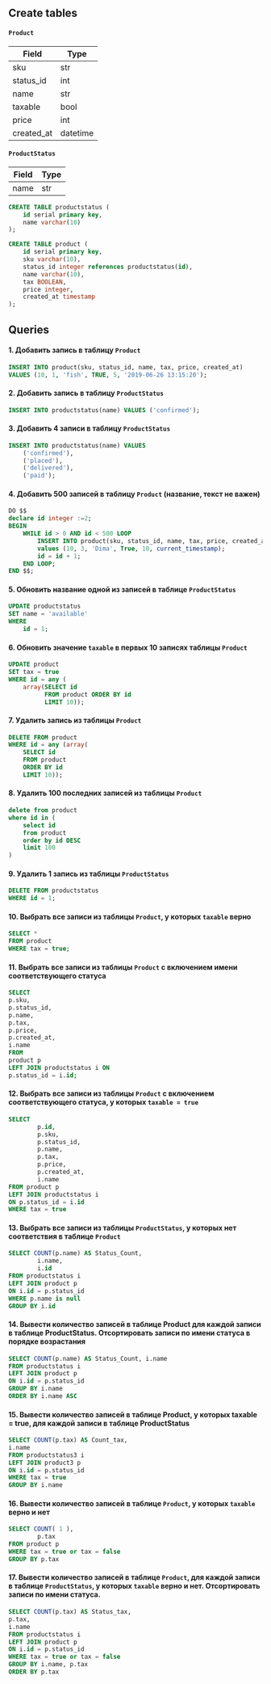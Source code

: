 ## Create tables

#### `Product`

| Field | Type |
| ----- | ---- |
| sku | str |
| status_id | int |
| name | str |
| taxable | bool |
| price | int |
| created_at | datetime |

#### `ProductStatus`

| Field | Type |
| ----- | ---- |
| name | str |

```sql
CREATE TABLE productstatus (
	id serial primary key,
	name varchar(10)		
);

CREATE TABLE product (
	id serial primary key,
	sku varchar(10),		
	status_id integer references productstatus(id),
	name varchar(10),		
	tax BOOLEAN,			
	price integer,			
	created_at timestamp	
);
```

## Queries

#### 1. Добавить запись в таблицу `Product`

```sql
INSERT INTO product(sku, status_id, name, tax, price, created_at) 
VALUES (10, 1, 'fish', TRUE, 5, '2019-06-26 13:15:20');
```

#### 2. Добавить запись в таблицу `ProductStatus`

```sql
INSERT INTO productstatus(name) VALUES ('confirmed');
```

#### 3. Добавить 4 записи в таблицу `ProductStatus`

```sql
INSERT INTO productstatus(name) VALUES 
    ('confirmed'), 
    ('placed'), 
    ('delivered'), 
    ('paid');
```

#### 4. Добавить 500 записей в таблицу `Product` (название, текст не важен)

```sql
DO $$
declare id integer :=2;
BEGIN
	WHILE id > 0 AND id < 500 LOOP	
		INSERT INTO product(sku, status_id, name, tax, price, created_at)  
		values (10, 3, 'Dima', True, 10, current_timestamp);
		id = id + 1;
	END LOOP;
END $$;
```

#### 5. Обновить название одной из записей в таблице `ProductStatus`

```sql
UPDATE productstatus
SET name = 'available'
WHERE
	id = 1;
```

#### 6. Обновить значение `taxable` в первых 10 записях таблицы `Product`

```sql
UPDATE product
SET tax = true
WHERE id = any (
	array(SELECT id 
		  FROM product ORDER BY id 
		  LIMIT 10));
```

#### 7. Удалить запись из таблицы `Product`

```sql
DELETE FROM product
WHERE id = any (array(
	SELECT id 
	FROM product 
	ORDER BY id 
	LIMIT 10));
```

#### 8. Удалить 100 последних записей из таблицы `Product`

```sql
delete from product
where id in (
	select id 
	from product
	order by id DESC 
	limit 100
)
```

#### 9. Удалить 1 запись из таблицы `ProductStatus`

```sql
DELETE FROM productstatus
WHERE id = 1;
```

#### 10. Выбрать все записи из таблицы `Product`, у которых `taxable` верно

```sql
SELECT *
FROM product
WHERE tax = true;
```

#### 11. Выбрать все записи из таблицы `Product` с включением имени соответствующего статуса

```sql
SELECT 
p.sku, 
p.status_id, 
p.name, 
p.tax, 
p.price, 
p.created_at, 
i.name 
FROM 
product p 
LEFT JOIN productstatus i ON 
p.status_id = i.id;
```

#### 12. Выбрать все записи из таблицы `Product` с включением соответствующего статуса, у которых `taxable = true`

```sql
SELECT 	
		p.id,
		p.sku, 
		p.status_id, 
		p.name, 
		p.tax, 
		p.price, 
		p.created_at, 
		i.name 
FROM product p 
LEFT JOIN productstatus i 
ON p.status_id = i.id
WHERE tax = true
```

#### 13. Выбрать все записи из таблицы `ProductStatus`, у которых нет соответствия в таблице `Product`

```sql
SELECT COUNT(p.name) AS Status_Count,
		i.name,
		i.id
FROM productstatus i 
LEFT JOIN product p 
ON i.id = p.status_id 
WHERE p.name is null
GROUP BY i.id
```

#### 14. Вывести количество записей в таблице Product для каждой записи в таблице ProductStatus. Отсортировать записи по имени статуса в порядке возрастания

```sql
SELECT COUNT(p.name) AS Status_Count, i.name 
FROM productstatus i 
LEFT JOIN product p 
ON i.id = p.status_id 
GROUP BY i.name 
ORDER BY i.name ASC 
```

#### 15. Вывести количество записей в таблице Product, у которых taxable = true, для каждой записи в таблице ProductStatus

```sql
SELECT COUNT(p.tax) AS Count_tax, 
i.name
FROM productstatus3 i 
LEFT JOIN product3 p 
ON i.id = p.status_id 
WHERE tax = true
GROUP BY i.name
```

#### 16. Вывести количество записей в таблице `Product`, у которых `taxable` верно и нет

```sql
SELECT COUNT( 1 ),
		p.tax
FROM product p
WHERE tax = true or tax = false
GROUP BY p.tax
```

#### 17. Вывести количество записей в таблице `Product`, для каждой записи в таблице `ProductStatus`, у которых `taxable` верно и нет. Отсортировать записи по имени статуса.

```sql
SELECT COUNT(p.tax) AS Status_tax, 
p.tax, 
i.name 
FROM productstatus i 
LEFT JOIN product p 
ON i.id = p.status_id 
WHERE tax = true or tax = false 
GROUP BY i.name, p.tax 
ORDER BY p.tax
```
